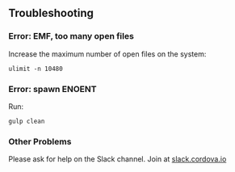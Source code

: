 ## Troubleshooting

### Error: EMF, too many open files

Increase the maximum number of open files on the system:

    ulimit -n 10480

### Error: spawn ENOENT

Run:

    gulp clean

### Other Problems

Please ask for help on the Slack channel. Join at [slack.cordova.io](http://slack.cordova.io)